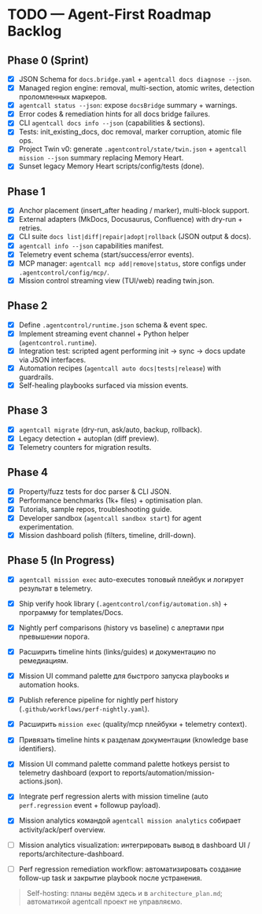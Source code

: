 # TODO — Agent-First Roadmap Backlog

## Phase 0 (Sprint)
- [x] JSON Schema for `docs.bridge.yaml` + `agentcall docs diagnose --json`.
- [x] Managed region engine: removal, multi-section, atomic writes, detection проломленных маркеров.
- [x] `agentcall status --json`: expose `docsBridge` summary + warnings.
- [x] Error codes & remediation hints for all docs bridge failures.
- [x] CLI `agentcall docs info --json` (capabilities & sections).
- [x] Tests: init_existing_docs, doc removal, marker corruption, atomic file ops.
- [x] Project Twin v0: generate `.agentcontrol/state/twin.json` + `agentcall mission --json` summary replacing Memory Heart.
- [x] Sunset legacy Memory Heart scripts/config/tests (done).

## Phase 1
- [x] Anchor placement (insert_after heading / marker), multi-block support.
- [x] External adapters (MkDocs, Docusaurus, Confluence) with dry-run + retries.
- [x] CLI suite `docs list|diff|repair|adopt|rollback` (JSON output & docs).
- [x] `agentcall info --json` capabilities manifest.
- [x] Telemetry event schema (start/success/error events).
- [x] MCP manager: `agentcall mcp add|remove|status`, store configs under `.agentcontrol/config/mcp/`.
- [x] Mission control streaming view (TUI/web) reading twin.json.

## Phase 2
- [x] Define `.agentcontrol/runtime.json` schema & event spec.
- [x] Implement streaming event channel + Python helper (`agentcontrol.runtime`).
- [x] Integration test: scripted agent performing init → sync → docs update via JSON interfaces.
- [x] Automation recipes (`agentcall auto docs|tests|release`) with guardrails.
 - [x] Self-healing playbooks surfaced via mission events.

## Phase 3
- [x] `agentcall migrate` (dry-run, ask/auto, backup, rollback).
- [x] Legacy detection + autoplan (diff preview).
- [x] Telemetry counters for migration results.

## Phase 4
- [x] Property/fuzz tests for doc parser & CLI JSON.
- [x] Performance benchmarks (1k+ files) + optimisation plan.
- [x] Tutorials, sample repos, troubleshooting guide.
- [x] Developer sandbox (`agentcall sandbox start`) for agent experimentation.
- [x] Mission dashboard polish (filters, timeline, drill-down).

## Phase 5 (In Progress)
- [x] `agentcall mission exec` auto-executes топовый плейбук и логирует результат в telemetry.
- [x] Ship verify hook library (`.agentcontrol/config/automation.sh`) + программу for templates/Docs.
- [x] Nightly perf comparisons (history vs baseline) с алертами при превышении порога.
- [x] Расширить timeline hints (links/guides) и документацию по ремедиациям.

- [x] Mission UI command palette для быстрого запуска playbooks и automation hooks.
- [x] Publish reference pipeline for nightly perf history (`.github/workflows/perf-nightly.yaml`).
- [x] Расширить `mission exec` (quality/mcp плейбуки + telemetry context).
- [x] Привязать timeline hints к разделам документации (knowledge base identifiers).
- [x] Mission UI command palette command palette hotkeys persist to telemetry dashboard (export to reports/automation/mission-actions.json).
- [x] Integrate perf regression alerts with mission timeline (auto `perf.regression` event + followup payload).
- [x] Mission analytics командой `agentcall mission analytics` собирает activity/ack/perf overview.
- [ ] Mission analytics visualization: интегрировать вывод в dashboard UI / reports/architecture-dashboard.
- [ ] Perf regression remediation workflow: автоматизировать создание follow-up task и закрытие playbook после устранения.

> Self-hosting: планы ведём здесь и в `architecture_plan.md`; автоматикой agentcall проект не управляємо.
